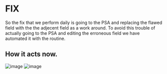 # FIX

So the fix that we perform daily is going to the PSA and replacing the flawed field with the the adjecent field as a work around.
To avoid this trouble of actually going to the PSA and editing the erroneous field we have automated it with the routine.

## How it acts now.

![image](https://user-images.githubusercontent.com/94862735/197762985-38892b71-b305-4ea0-b5b3-9df03465a7ba.png)
![image](https://user-images.githubusercontent.com/94862735/197763588-cb93bf24-aa03-46c1-9bc9-99527682e49a.png)
